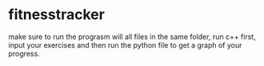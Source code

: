 # fitnesstracker
make sure to run the prograsm will all files in the same folder, run c++ first, input your exercises and then run the python file to get a graph of your progress.
